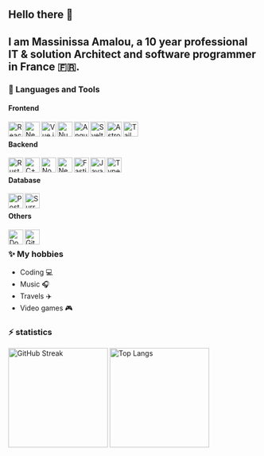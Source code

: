 ## Hello there 👋
I am Massinissa Amalou, a 10 year professional IT & solution Architect and software programmer in France 🇫🇷.
---
### 🤖 Languages and Tools

#### Frontend
<img align="left" width="30px" src="https://cdn.jsdelivr.net/gh/devicons/devicon/icons/react/react-original.svg" alt="React" />
<img align="left" width="30px" src="https://cdn.jsdelivr.net/gh/devicons/devicon/icons/nextjs/nextjs-original.svg" alt="Next.js" />
<img align="left" width="30px" src="https://cdn.jsdelivr.net/gh/devicons/devicon/icons/vuejs/vuejs-original.svg" alt="Vue.js" />
<img align="left" width="30px" src="https://cdn.jsdelivr.net/gh/devicons/devicon/icons/nuxtjs/nuxtjs-original.svg" alt="Nuxt.js" />
<img align="left" width="30px" src="https://cdn.jsdelivr.net/gh/devicons/devicon/icons/angular/angular-original.svg" alt="Angular" />
<img align="left" width="30px" src="https://cdn.jsdelivr.net/gh/devicons/devicon/icons/svelte/svelte-original.svg" alt="Svelte" />
<img align="left" width="30px" src="https://cdn.jsdelivr.net/gh/devicons/devicon/icons/astro/astro-original.svg" alt="Astro" />
<img align="left" width="30px" src="https://cdn.jsdelivr.net/gh/devicons/devicon@latest/icons/tailwindcss/tailwindcss-original.svg" alt="Tailwind CSS" />
<br />

#### Backend
<img align="left" width="30px" src="https://cdn.jsdelivr.net/gh/devicons/devicon@latest/icons/rust/rust-original.svg" alt="Rust" />
<img align="left" width="30px" src="https://cdn.jsdelivr.net/gh/devicons/devicon/icons/cplusplus/cplusplus-original.svg" alt="C++" />
<img align="left" width="30px" src="https://cdn.jsdelivr.net/gh/devicons/devicon/icons/nodejs/nodejs-plain-wordmark.svg" alt="Node.js" />
<img align="left" width="30px" src="https://cdn.jsdelivr.net/gh/devicons/devicon@latest/icons/nestjs/nestjs-original.svg" alt="NestJS" />
<img align="left" width="30px" src="https://cdn.jsdelivr.net/gh/devicons/devicon/icons/fastify/fastify-original.svg" alt="Fastify" />
<img align="left" width="30px" src="https://cdn.jsdelivr.net/gh/devicons/devicon/icons/javascript/javascript-plain.svg" alt="JavaScript" />
<img align="left" width="30px" src="https://cdn.jsdelivr.net/gh/devicons/devicon/icons/typescript/typescript-plain.svg" alt="TypeScript" />
<br />

#### Database
<img align="left" width="30px" src="https://cdn.jsdelivr.net/gh/devicons/devicon/icons/postgresql/postgresql-plain.svg" alt="PostgreSQL" />
<img align="left" width="30px" src="https://avatars.githubusercontent.com/u/10982346?s=280&v=4" alt="SurrealDB" />
<br />

#### Others
<img align="left" width="30px" src="https://cdn.jsdelivr.net/gh/devicons/devicon@latest/icons/docker/docker-plain.svg" alt="Docker" />
<img align="left" width="30px" src="https://cdn.jsdelivr.net/gh/devicons/devicon@latest/icons/githubactions/githubactions-original.svg" alt="GitHub Actions" />
<br />

### ✨ My hobbies
- Coding 💻
- Music 🎧
- Travels ✈️
- Video games 🎮

### ⚡️ statistics
<div>
  <img height="200px" src="https://streak-stats.demolab.com/?user=meastblue&theme=transparent" alt="GitHub Streak" />
  <img height="200px" src="https://github-readme-stats.vercel.app/api/top-langs/?username=meastblue&layout=donut&theme=transparent" alt="Top Langs" />
</div>
